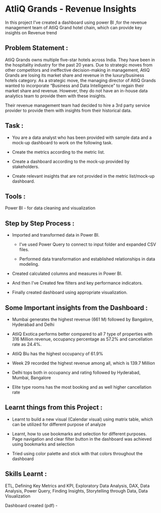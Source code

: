 # AtliQ Grands - Revenue Insights

In this project I've created a dashboard using power BI ,for the revenue management team of AtliQ Grand hotel chain, which can provide key insights on Revenue trend

## Problem Statement :

AtliQ Grands owns multiple five-star hotels across India. They have been in the hospitality industry for the past 20 years. Due to strategic moves from other competitors and ineffective decision-making in management, AtliQ Grands are losing its market share and revenue in the luxury/business hotels category. As a strategic move, the managing director of AtliQ Grands wanted to incorporate “Business and Data Intelligence” to regain their market share and revenue. However, they do not have an in-house data analytics team to provide them with these insights.

Their revenue management team had decided to hire a 3rd party service provider to provide them with insights from their historical data.

## Task :

- You are a data analyst who has been provided with sample data and a mock-up dashboard to work on the following task.

- Create the metrics according to the metric list.

- Create a dashboard according to the mock-up provided by stakeholders.

- Create relevant insights that are not provided in the metric list/mock-up dashboard.

## Tools :

Power BI - for data cleaning and visualization

 ## Step by Step Process :
 
- Imported and transformed data in Power BI.
  
    - I've used Power Query to connect to input folder and expanded CSV files.
  
    - Performed data transformation and established relationships in data modeling.


- Created calculated columns and measures in Power BI.
  
- And then I've Created few filters and key performance indicators.
  
- Finally created dashboard using appropriate visualization.

## Some Important insights from the Dashboard :

- Mumbai generates the highest revenue (661 M) followed by Bangalore, Hyderabad and Delhi

- AtliQ Exotica performs better compared to all 7 type of properties with 316 Million revenue, occupancy percentage as 57.2% and cancellation rate as 24.4%.

- AtliQ Blu has the highest occupancy of 61.9%

- Week 29 recorded the highest revenue among all, which is 139.7 Million

- Delhi tops both in occupancy and rating followed by Hyderabad, Mumbai, Bangalore

- Elite type rooms has the most booking and as well higher cancellation rate

## Learnt things from this Project :

- Learnt to build a new visual (Calendar visual) using matrix table, which can be utilized for different purpose of analyze
  
- Learnt, how to use bookmarks and selection for different purposes. Page navigation and clear filter button in the dashboard was achieved using bookmarks and selection
  
- Tried using color palette and stick with that colors throughout the dashboard

## Skills Learnt :

ETL, Defining Key Metrics and KPI, Exploratory Data Analysis, DAX, Data Analysis, Power Query, Finding Insights, Storytelling through Data, Data Visualization

Dashboard created (pdf) - 
